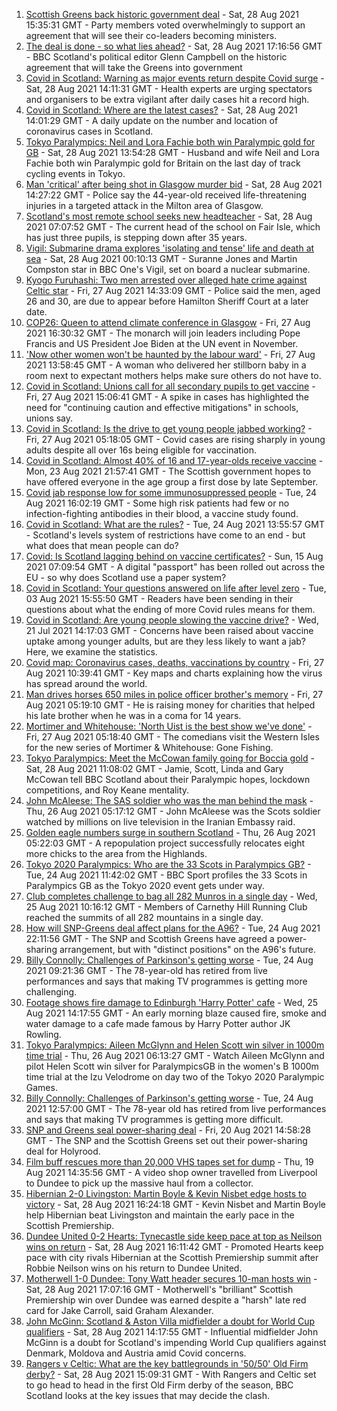 1. [Scottish Greens back historic government deal](https://www.bbc.co.uk/news/uk-scotland-scotland-politics-58360337?at_medium=RSS&at_campaign=KARANGA) - Sat, 28 Aug 2021 15:35:31 GMT - Party members voted overwhelmingly to support an agreement that will see their co-leaders becoming ministers.
2. [The deal is done - so what lies ahead?](https://www.bbc.co.uk/news/uk-scotland-scotland-politics-58371910?at_medium=RSS&at_campaign=KARANGA) - Sat, 28 Aug 2021 17:16:56 GMT - BBC Scotland's political editor Glenn Campbell on the historic agreement that will take the Greens into government
3. [Covid in Scotland: Warning as major events return despite Covid surge](https://www.bbc.co.uk/news/uk-scotland-58367705?at_medium=RSS&at_campaign=KARANGA) - Sat, 28 Aug 2021 14:11:31 GMT - Health experts are urging spectators and organisers to be extra vigilant after daily cases hit a record high.
4. [Covid in Scotland: Where are the latest cases?](https://www.bbc.co.uk/news/uk-scotland-53511877?at_medium=RSS&at_campaign=KARANGA) - Sat, 28 Aug 2021 14:01:29 GMT - A daily update on the number and location of coronavirus cases in Scotland.
5. [Tokyo Paralympics: Neil and Lora Fachie both win Paralympic gold for GB](https://www.bbc.co.uk/sport/disability-sport/58366655?at_medium=RSS&at_campaign=KARANGA) - Sat, 28 Aug 2021 13:54:28 GMT - Husband and wife Neil and Lora Fachie both win Paralympic gold for Britain on the last day of track cycling events in Tokyo.
6. [Man 'critical' after being shot in Glasgow murder bid](https://www.bbc.co.uk/news/uk-scotland-58363111?at_medium=RSS&at_campaign=KARANGA) - Sat, 28 Aug 2021 14:27:22 GMT - Police say the 44-year-old received life-threatening injuries in a targeted attack in the Milton area of Glasgow.
7. [Scotland's most remote school seeks new headteacher](https://www.bbc.co.uk/news/uk-scotland-north-east-orkney-shetland-58322157?at_medium=RSS&at_campaign=KARANGA) - Sat, 28 Aug 2021 07:07:52 GMT - The current head of the school on Fair Isle, which has just three pupils, is stepping down after 35 years.
8. [Vigil: Submarine drama explores 'isolating and tense' life and death at sea](https://www.bbc.co.uk/news/entertainment-arts-58334990?at_medium=RSS&at_campaign=KARANGA) - Sat, 28 Aug 2021 00:10:13 GMT - Suranne Jones and Martin Compston star in BBC One's Vigil, set on board a nuclear submarine.
9. [Kyogo Furuhashi: Two men arrested over alleged hate crime against Celtic star](https://www.bbc.co.uk/news/uk-scotland-glasgow-west-58360375?at_medium=RSS&at_campaign=KARANGA) - Fri, 27 Aug 2021 14:33:09 GMT - Police said the men, aged 26 and 30, are due to appear before Hamilton Sheriff Court at a later date.
10. [COP26: Queen to attend climate conference in Glasgow](https://www.bbc.co.uk/news/uk-scotland-58360381?at_medium=RSS&at_campaign=KARANGA) - Fri, 27 Aug 2021 16:30:32 GMT - The monarch will join leaders including Pope Francis and US President Joe Biden at the UN event in November.
11. ['Now other women won't be haunted by the labour ward'](https://www.bbc.co.uk/news/uk-scotland-glasgow-west-58348827?at_medium=RSS&at_campaign=KARANGA) - Fri, 27 Aug 2021 13:58:45 GMT - A woman who delivered her stillborn baby in a room next to expectant mothers helps make sure others do not have to.
12. [Covid in Scotland: Unions call for all secondary pupils to get vaccine](https://www.bbc.co.uk/news/uk-scotland-58353058?at_medium=RSS&at_campaign=KARANGA) - Fri, 27 Aug 2021 15:06:41 GMT - A spike in cases has highlighted the need for "continuing caution and effective mitigations" in schools, unions say.
13. [Covid in Scotland: Is the drive to get young people jabbed working?](https://www.bbc.co.uk/news/uk-scotland-58342389?at_medium=RSS&at_campaign=KARANGA) - Fri, 27 Aug 2021 05:18:05 GMT - Covid cases are rising sharply in young adults despite all over 16s being eligible for vaccination.
14. [Covid in Scotland: Almost 40% of 16 and 17-year-olds receive vaccine](https://www.bbc.co.uk/news/uk-scotland-58309730?at_medium=RSS&at_campaign=KARANGA) - Mon, 23 Aug 2021 21:57:41 GMT - The Scottish government hopes to have offered everyone in the age group a first dose by late September.
15. [Covid jab response low for some immunosuppressed people](https://www.bbc.co.uk/news/health-58317261?at_medium=RSS&at_campaign=KARANGA) - Tue, 24 Aug 2021 16:02:19 GMT - Some high risk patients had few or no infection-fighting antibodies in their blood, a vaccine study found.
16. [Covid in Scotland: What are the rules?](https://www.bbc.co.uk/news/uk-scotland-53166816?at_medium=RSS&at_campaign=KARANGA) - Tue, 24 Aug 2021 13:55:57 GMT - Scotland's levels system of restrictions have come to an end - but what does that mean people can do?
17. [Covid: Is Scotland lagging behind on vaccine certificates?](https://www.bbc.co.uk/news/uk-scotland-57519070?at_medium=RSS&at_campaign=KARANGA) - Sun, 15 Aug 2021 07:09:54 GMT - A digital "passport" has been rolled out across the EU - so why does Scotland use a paper system?
18. [Covid in Scotland: Your questions answered on life after level zero](https://www.bbc.co.uk/news/uk-scotland-58071989?at_medium=RSS&at_campaign=KARANGA) - Tue, 03 Aug 2021 15:55:50 GMT - Readers have been sending in their questions about what the ending of more Covid rules means for them.
19. [Covid in Scotland: Are young people slowing the vaccine drive?](https://www.bbc.co.uk/news/uk-scotland-57915106?at_medium=RSS&at_campaign=KARANGA) - Wed, 21 Jul 2021 14:17:03 GMT - Concerns have been raised about vaccine uptake among younger adults, but are they less likely to want a jab? Here, we examine the statistics.
20. [Covid map: Coronavirus cases, deaths, vaccinations by country](https://www.bbc.co.uk/news/world-51235105?at_medium=RSS&at_campaign=KARANGA) - Fri, 27 Aug 2021 10:39:41 GMT - Key maps and charts explaining how the virus has spread around the world.
21. [Man drives horses 650 miles in police officer brother's memory](https://www.bbc.co.uk/news/uk-scotland-north-east-orkney-shetland-58028532?at_medium=RSS&at_campaign=KARANGA) - Fri, 27 Aug 2021 05:19:10 GMT - He is raising money for charities that helped his late brother when he was in a coma for 14 years.
22. [Mortimer and Whitehouse: 'North Uist is the best show we've done'](https://www.bbc.co.uk/news/uk-scotland-highlands-islands-58341993?at_medium=RSS&at_campaign=KARANGA) - Fri, 27 Aug 2021 05:18:40 GMT - The comedians visit the Western Isles for the new series of Mortimer & Whitehouse: Gone Fishing.
23. [Tokyo Paralympics: Meet the McCowan family going for Boccia gold](https://www.bbc.co.uk/sport/disability-sport/58331495?at_medium=RSS&at_campaign=KARANGA) - Sat, 28 Aug 2021 11:08:02 GMT - Jamie, Scott, Linda and Gary McCowan tell BBC Scotland about their Paralympic hopes, lockdown competitions, and Roy Keane mentality.
24. [John McAleese: The SAS soldier who was the man behind the mask](https://www.bbc.co.uk/news/uk-scotland-tayside-central-58328164?at_medium=RSS&at_campaign=KARANGA) - Thu, 26 Aug 2021 05:17:12 GMT - John McAleese was the Scots soldier watched by millions on live television in the Iranian Embassy raid.
25. [Golden eagle numbers surge in southern Scotland](https://www.bbc.co.uk/news/uk-scotland-south-scotland-58328833?at_medium=RSS&at_campaign=KARANGA) - Thu, 26 Aug 2021 05:22:03 GMT - A repopulation project successfully relocates eight more chicks to the area from the Highlands.
26. [Tokyo 2020 Paralympics: Who are the 33 Scots in Paralympics GB?](https://www.bbc.co.uk/sport/disability-sport/58272054?at_medium=RSS&at_campaign=KARANGA) - Tue, 24 Aug 2021 11:42:02 GMT - BBC Sport profiles the 33 Scots in Paralympics GB as the Tokyo 2020 event gets under way.
27. [Club completes challenge to bag all 282 Munros in a single day](https://www.bbc.co.uk/news/uk-scotland-edinburgh-east-fife-58305778?at_medium=RSS&at_campaign=KARANGA) - Wed, 25 Aug 2021 10:16:12 GMT - Members of Carnethy Hill Running Club reached the summits of all 282 mountains in a single day.
28. [How will SNP-Greens deal affect plans for the A96?](https://www.bbc.co.uk/news/uk-scotland-north-east-orkney-shetland-58304184?at_medium=RSS&at_campaign=KARANGA) - Tue, 24 Aug 2021 22:11:56 GMT - The SNP and Scottish Greens have agreed a power-sharing arrangement, but with "distinct positions" on the A96's future.
29. [Billy Connolly: Challenges of Parkinson's getting worse](https://www.bbc.co.uk/news/uk-scotland-58315311?at_medium=RSS&at_campaign=KARANGA) - Tue, 24 Aug 2021 09:21:36 GMT - The 78-year-old has retired from live performances and says that making TV programmes is getting more challenging.
30. [Footage shows fire damage to Edinburgh 'Harry Potter' cafe](https://www.bbc.co.uk/news/uk-scotland-58333804?at_medium=RSS&at_campaign=KARANGA) - Wed, 25 Aug 2021 14:17:55 GMT - An early morning blaze caused fire, smoke and water damage to a cafe made famous by Harry Potter author JK Rowling.
31. [Tokyo Paralympics: Aileen McGlynn and Helen Scott win silver in 1000m time trial](https://www.bbc.co.uk/sport/av/disability-sport/58339463?at_medium=RSS&at_campaign=KARANGA) - Thu, 26 Aug 2021 06:13:27 GMT - Watch Aileen McGlynn and pilot Helen Scott win silver for ParalympicsGB in the women's B 1000m time trial at the Izu Velodrome on day two of the Tokyo 2020 Paralympic Games.
32. [Billy Connolly: Challenges of Parkinson's getting worse](https://www.bbc.co.uk/news/uk-scotland-58319635?at_medium=RSS&at_campaign=KARANGA) - Tue, 24 Aug 2021 12:57:00 GMT - The 78-year old has retired from live performances and says that making TV programmes is getting more difficult.
33. [SNP and Greens seal power-sharing deal](https://www.bbc.co.uk/news/uk-scotland-58281867?at_medium=RSS&at_campaign=KARANGA) - Fri, 20 Aug 2021 14:58:28 GMT - The SNP and the Scottish Greens set out their power-sharing deal for Holyrood.
34. [Film buff rescues more than 20,000 VHS tapes set for dump](https://www.bbc.co.uk/news/uk-scotland-tayside-central-58273051?at_medium=RSS&at_campaign=KARANGA) - Thu, 19 Aug 2021 14:35:56 GMT - A video shop owner travelled from Liverpool to Dundee to pick up the massive haul from a collector.
35. [Hibernian 2-0 Livingston: Martin Boyle & Kevin Nisbet edge hosts to victory](https://www.bbc.co.uk/sport/football/58289627?at_medium=RSS&at_campaign=KARANGA) - Sat, 28 Aug 2021 16:24:18 GMT - Kevin Nisbet and Martin Boyle help Hibernian beat Livingston and maintain the early pace in the Scottish Premiership.
36. [Dundee United 0-2 Hearts: Tynecastle side keep pace at top as Neilson wins on return](https://www.bbc.co.uk/sport/football/58289625?at_medium=RSS&at_campaign=KARANGA) - Sat, 28 Aug 2021 16:11:42 GMT - Promoted Hearts keep pace with city rivals Hibernian at the Scottish Premiership summit after Robbie Neilson wins on his return to Dundee United.
37. [Motherwell 1-0 Dundee: Tony Watt header secures 10-man hosts win](https://www.bbc.co.uk/sport/football/58289626?at_medium=RSS&at_campaign=KARANGA) - Sat, 28 Aug 2021 17:07:16 GMT - Motherwell's "brilliant" Scottish Premiership win over Dundee was earned despite a "harsh" late red card for Jake Carroll, said Graham Alexander.
38. [John McGinn: Scotland & Aston Villa midfielder a doubt for World Cup qualifiers](https://www.bbc.co.uk/sport/football/58369233?at_medium=RSS&at_campaign=KARANGA) - Sat, 28 Aug 2021 14:17:55 GMT - Influential midfielder John McGinn is a doubt for Scotland's impending World Cup qualifiers against Denmark, Moldova and Austria amid Covid concerns.
39. [Rangers v Celtic: What are the key battlegrounds in '50/50' Old Firm derby?](https://www.bbc.co.uk/sport/football/58308504?at_medium=RSS&at_campaign=KARANGA) - Sat, 28 Aug 2021 15:09:31 GMT - With Rangers and Celtic set to go head to head in the first Old Firm derby of the season, BBC Scotland looks at the key issues that may decide the clash.
